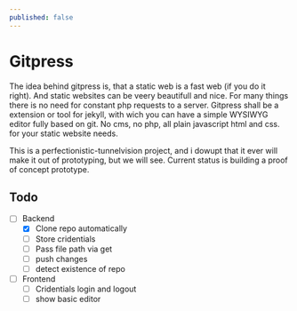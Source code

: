 ```yaml
---
published: false
---
```


# Gitpress

The idea behind gitpress is, that a static web is a fast web (if you do it right). And static websites can be veery beautifull and nice. For many things there is no need for constant php requests to a server. Gitpress shall be a extension or tool for jekyll, with wich you can have a simple WYSIWYG editor fully based on git. No cms, no php, all plain javascript html and css. for your static website needs.

This is a perfectionistic-tunnelvision project, and i dowupt that it ever will make it out of prototyping, but we will see. Current status is building a proof of concept prototype.

## Todo

- [ ] Backend
  - [x] Clone repo automatically
  - [ ] Store cridentials
  - [ ] Pass file path via get
  - [ ] push changes
  - [ ] detect existence of repo
- [ ] Frontend
  - [ ] Cridentials login and logout
  - [ ] show basic editor